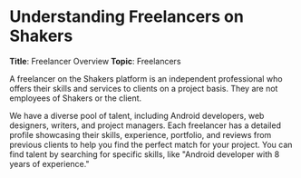 # Understanding Freelancers on Shakers

**Title**: Freelancer Overview
**Topic**: Freelancers

A freelancer on the Shakers platform is an independent professional who offers their skills and services to clients on a project basis. They are not employees of Shakers or the client.

We have a diverse pool of talent, including Android developers, web designers, writers, and project managers. Each freelancer has a detailed profile showcasing their skills, experience, portfolio, and reviews from previous clients to help you find the perfect match for your project. You can find talent by searching for specific skills, like "Android developer with 8 years of experience."